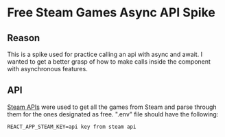 # Free Steam Games Async API Spike

## Reason
This is a spike used for practice calling an api with async and await. I wanted to get a better grasp of how to make calls inside the component with asynchronous features.

## API
[Steam APIs](https://steamapis.com/docs) were used to get all the games from Steam and parse through them for the ones designated as free. ".env" file should have the following:
  ```dotenv
  REACT_APP_STEAM_KEY=api key from steam api
  ```


